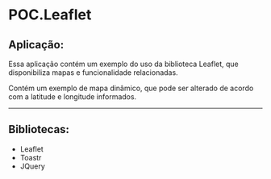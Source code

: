# POC.Leaflet

<h2>Aplicação:</h2>
<p>Essa aplicação contém um exemplo do uso da biblioteca Leaflet, que disponibiliza mapas e funcionalidade relacionadas.</p>
<p>Contém um exemplo de mapa dinâmico, que pode ser alterado de acordo com a latitude e longitude informados.</p>

***

<h2>Bibliotecas:</h2>
<ul type="disc">
  <li>Leaflet</li>
  <li>Toastr</li>
  <li>JQuery</li>
</ul>
